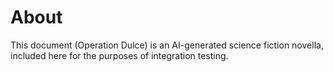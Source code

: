 # About

This document (Operation Dulce) is an AI-generated science fiction novella, included here for the purposes of integration testing.